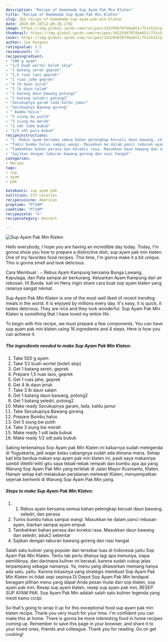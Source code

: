```yaml
---
description: "Recipe of Homemade Sup Ayam Pak Min Klaten"
title: "Recipe of Homemade Sup Ayam Pak Min Klaten"
slug: 162-recipe-of-homemade-sup-ayam-pak-min-klaten
date: 2020-09-18T12:40:28.179Z
image: https://img-global.cpcdn.com/recipes/3d22936707dbe651/751x532cq70/sup-ayam-pak-min-klaten-foto-resep-utama.jpg
thumbnail: https://img-global.cpcdn.com/recipes/3d22936707dbe651/751x532cq70/sup-ayam-pak-min-klaten-foto-resep-utama.jpg
cover: https://img-global.cpcdn.com/recipes/3d22936707dbe651/751x532cq70/sup-ayam-pak-min-klaten-foto-resep-utama.jpg
author: Jim Vasquez
ratingvalue: 3.5
reviewcount: 15
recipeingredient:
- "500 g ayam"
- "1/2 buah wortel boleh skip"
- "1 batang sereh geprek"
- "1,5 ruas laos geprek"
- "1 ruas jahe geprek"
- "4 lb daun jeruk"
- "3 lb daun salam"
- "1 batang daun bawang potong2"
- "1 batang seledri potong2"
- "Secukupnya garam lada kaldu jamur"
- "Secukupnya Bawang goreng"
- " Bumbu halus"
- "5 siung bw putih"
- "3 siung bw merah"
- "1 sdt lada bubuk"
- "1/2 sdt pala bubuk"
recipeinstructions:
- "1. Rebus ayam bersama semua bahan pelengkap kecuali daun bawang, seledri, dan perasa"
- "Tumis bumbu halus sampai wangi. Masukkan ke dalam panci rebusan ayam, biarkan sampai ayam empuk"
- "Tambahkan bahan perasa dan koreksi rasa. Masukkan daun bawang dan seledri, aduk2 sebentar"
- "Sajikan dengan taburan bawang goreng dan nasi hangat"
categories:
- Recipe
tags:
- sup
- ayam
- pak

katakunci: sup ayam pak 
nutrition: 273 calories
recipecuisine: American
preptime: "PT38M"
cooktime: "PT34M"
recipeyield: "4"
recipecategory: Dessert

---
```



![Sup Ayam Pak Min Klaten](https://img-global.cpcdn.com/recipes/3d22936707dbe651/751x532cq70/sup-ayam-pak-min-klaten-foto-resep-utama.jpg)

Hello everybody, I hope you are having an incredible day today. Today, I'm gonna show you how to prepare a distinctive dish, sup ayam pak min klaten. One of my favorites food recipes. This time, I'm gonna make it a bit unique. This is gonna smell and look delicious.

Cara Membuat : − Rebus Ayam Kampung bersama Bunga Lawang, Kapulaga, dan Pala sampai air berkurang. Keluarkan Ayam Kampung dari air rebusan. Hi Bunda. kali ini Heny ingin share cara buat sop ayam klaten yang rasanya sangat nikmat.

Sup Ayam Pak Min Klaten is one of the most well liked of recent trending meals in the world. It is enjoyed by millions every day. It's easy, it is quick, it tastes delicious. They are nice and they look wonderful. Sup Ayam Pak Min Klaten is something that I have loved my entire life.


To begin with this recipe, we must prepare a few components. You can have sup ayam pak min klaten using 16 ingredients and 4 steps. Here is how you can achieve it.

<!--inarticleads1-->

##### The ingredients needed to make Sup Ayam Pak Min Klaten:

1. Take 500 g ayam
1. Take 1/2 buah wortel (boleh skip)
1. Get 1 batang sereh, geprek
1. Prepare 1,5 ruas laos, geprek
1. Get 1 ruas jahe, geprek
1. Get 4 lb daun jeruk
1. Take 3 lb daun salam
1. Get 1 batang daun bawang, potong2
1. Get 1 batang seledri, potong2
1. Make ready Secukupnya garam, lada, kaldu jamur
1. Take Secukupnya Bawang goreng
1. Prepare  Bumbu halus
1. Get 5 siung bw putih
1. Take 3 siung bw merah
1. Make ready 1 sdt lada bubuk
1. Make ready 1/2 sdt pala bubuk


Saking terkenalnya Sop Ayam pak Min Klaten ini kabarnya sudah melegenda di Yogyakarta, jadi wajar kalau cabangnya sudah ada dimana-mana. Setiap kali kita berdua makan sop ayam pak min klaten ini, pasti saya makannya sambil diteliti-teliti gitu saya tebak-tebak rempah dan bumbu apa aja yang. Warung Sop Ayam Pak Min yang terletak di Jalan Mayor Kusmanto, Klaten. Hampir setiap kali melakukan perjalanan melewati Klaten, menyempatkan sejenak berhenti di Warung Sop Ayam Pak Min yang. 

<!--inarticleads2-->

##### Steps to make Sup Ayam Pak Min Klaten:

1. 1. Rebus ayam bersama semua bahan pelengkap kecuali daun bawang, seledri, dan perasa
1. Tumis bumbu halus sampai wangi. Masukkan ke dalam panci rebusan ayam, biarkan sampai ayam empuk
1. Tambahkan bahan perasa dan koreksi rasa. Masukkan daun bawang dan seledri, aduk2 sebentar
1. Sajikan dengan taburan bawang goreng dan nasi hangat


Salah satu kuliner yang populer dan tersebar luas di Indonesia yaitu Sop Ayam Pak Min Klaten. Tentu tak perlu ditanya lagi apa menunya, siapa pemiliknya, dan darimana kuliner ini berasal, karena sudah cukup jelas terpampang sebagai namanya. Ya, menu yang ditawarkan memang hanya ada satu, yaitu. Karena lokasinya yang strategis membuat Sop Ayam Pak Min Klaten ini tidak sepi sepinya Di Depot Sop Ayam Pak Min terdapat beragam pilihan menu yang dapat Anda pesan mulai dari sop klaten, sop ayam pak min, Resep sup ayam klaten, resep sup ayam pak min, RESEP SUP AYAM PAK. Sop Ayam Pak Min adalah salah satu kuliner legenda yang mesti kamu cicipi. 

So that's going to wrap it up for this exceptional food sup ayam pak min klaten recipe. Thank you very much for your time. I'm confident you can make this at home. There is gonna be more interesting food in home recipes coming up. Remember to save this page in your browser, and share it to your loved ones, friends and colleague. Thank you for reading. Go on get cooking!
